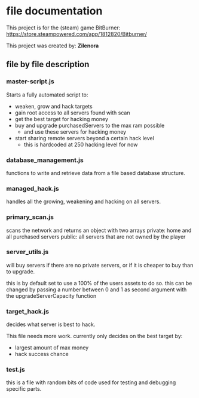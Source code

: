# file documentation

This project is for the (steam) game BitBurner: https://store.steampowered.com/app/1812820/Bitburner/

This project was created by: **Zilenora**

## file by file description
### master-script.js
Starts a fully automated script to:

- weaken, grow and hack targets
- gain root access to all servers found with scan
- get the best target for hacking money
- buy and upgrade purchasedServers to the max ram possible
  - and use these servers for hacking money
- start sharing remote servers beyond a certain hack level
  - this is hardcoded at 250 hacking level for now

### database_management.js
functions to write and retrieve data from a file based database structure.

### managed_hack.js
handles all the growing, weakening and hacking on all servers.

### primary_scan.js
scans the network and returns an object with two arrays
private: home and all purchased servers
public: all servers that are not owned by the player

### server_utils.js
will buy servers if there are no private servers, 
or if it is cheaper to buy than to upgrade. 

this is by default set to use a 100% of the users assets to do so.
this can be changed by passing a number between 0 and 1 as second argument with the upgradeServerCapacity function

### target_hack.js
decides what server is best to hack. 

This file needs more work. 
currently only decides on the best target by: 

- largest amount of max money
- hack success chance

### test.js
this is a file with random bits of code used for testing and debugging specific parts.